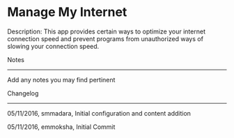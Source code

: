 Manage My Internet
===========

Description: This app provides certain ways to optimize your internet connection speed and prevent programs from unauthorized ways of slowing your connection speed.


Notes

----

Add any notes you may find pertinent
 


Changelog

----
05/11/2016, smmadara, Initial configuration and content addition

05/11/2016, emmoksha, Initial Commit
